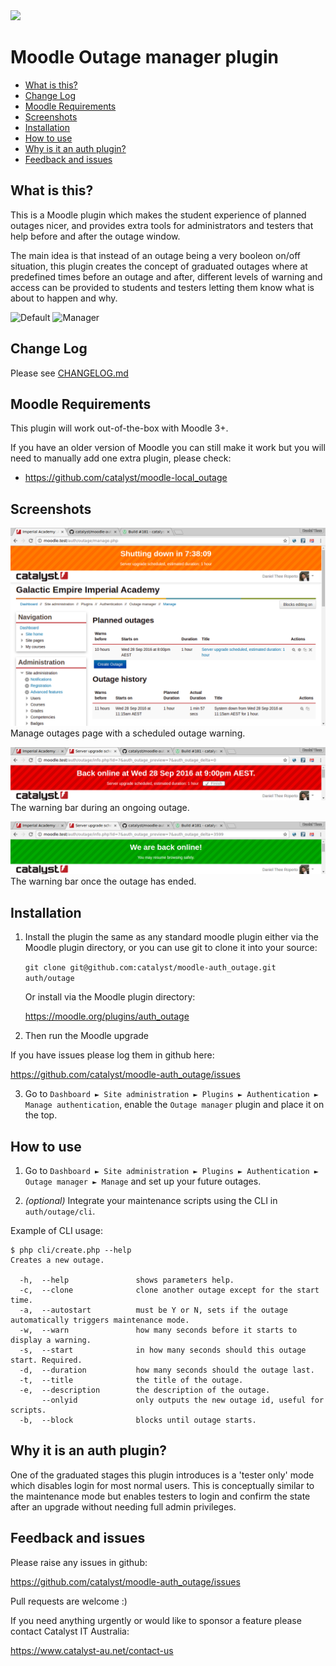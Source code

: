 <a href="https://travis-ci.org/catalyst/moodle-auth_outage">
<img src="https://travis-ci.org/catalyst/moodle-auth_outage.svg?branch=master">
</a>

# Moodle Outage manager plugin

* [What is this?](#what-is-this)
* [Change Log](#change-log)
* [Moodle Requirements](#moodle-requirements)
* [Screenshots](#screenshots)
* [Installation](#installation)
* [How to use](#how-to-use)
* [Why is it an auth plugin?](#why-it-is-an-auth-plugin)
* [Feedback and issues](#feedback-and-issues)

What is this?
-------------

This is a Moodle plugin which makes the student experience of planned outages nicer,
and provides extra tools for administrators and testers that help before and after the
outage window.

The main idea is that instead of an outage being a very booleon on/off situation,
this plugin creates the concept of graduated outages where at predefined times before
an outage and after, different levels of warning and access can be provided to students
and testers letting them know what is about to happen and why.

<img alt="Default" src="https://cdn.rawgit.com/CatalystIT-AU/moodle-auth_outage/master/docs/default.svg" width="520">

<img alt="Manager" src="https://cdn.rawgit.com/CatalystIT-AU/moodle-auth_outage/master/docs/manager.svg" width="520">

Change Log
----------

Please see [CHANGELOG.md](CHANGELOG.md)

Moodle Requirements
-------------------

This plugin will work out-of-the-box with Moodle 3+.

If you have an older version of Moodle you can still make it work but you will
need to manually add one extra plugin, please check:
* https://github.com/catalyst/moodle-local_outage


Screenshots
-----------

![Manage outages page with a scheduled outage warning.](docs/2016-09-28_screenshot_warning.png?raw=true)
Manage outages page with a scheduled outage warning.

![The warning bar during an ongoing outage.](docs/2016-09-28_screenshot_ongoing.png?raw=true)
The warning bar during an ongoing outage.

![The warning bar once the outage has ended.](docs/2016-09-28_screenshot_ended.png?raw=true)
The warning bar once the outage has ended.

Installation
------------

1. Install the plugin the same as any standard moodle plugin either via the
Moodle plugin directory, or you can use git to clone it into your source:

     `git clone git@github.com:catalyst/moodle-auth_outage.git auth/outage`

    Or install via the Moodle plugin directory:
    
     https://moodle.org/plugins/auth_outage

2. Then run the Moodle upgrade

If you have issues please log them in github here:

https://github.com/catalyst/moodle-auth_outage/issues

3. Go to `Dashboard ► Site administration ► Plugins ► Authentication ► Manage authentication`,
enable the `Outage manager` plugin and place it on the top.


How to use
----------

1. Go to `Dashboard ► Site administration ► Plugins ► Authentication ► Outage manager ► Manage` and set up your future outages.

2. *(optional)* Integrate your maintenance scripts using the CLI in `auth/outage/cli`.

Example of CLI usage:
```
$ php cli/create.php --help
Creates a new outage.

  -h,  --help               shows parameters help.
  -c,  --clone              clone another outage except for the start time.
  -a,  --autostart          must be Y or N, sets if the outage automatically triggers maintenance mode.
  -w,  --warn               how many seconds before it starts to display a warning.
  -s,  --start              in how many seconds should this outage start. Required.
  -d,  --duration           how many seconds should the outage last.
  -t,  --title              the title of the outage.
  -e,  --description        the description of the outage.
       --onlyid             only outputs the new outage id, useful for scripts.
  -b,  --block              blocks until outage starts.
```

Why it is an auth plugin?
-------------------------

One of the graduated stages this plugin introduces is a 'tester only' mode which disables login for most normal users. This is conceptually similar to the maintenance mode but enables testers to login and confirm the state after an upgrade without needing full admin privileges. 


Feedback and issues
-------------------

Please raise any issues in github:

https://github.com/catalyst/moodle-auth_outage/issues

Pull requests are welcome :)

If you need anything urgently or would like to sponsor a feature please contact Catalyst IT Australia:

https://www.catalyst-au.net/contact-us
